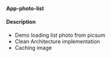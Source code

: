 #### App-photo-list
#### Description
 - Demo loading list photo from picsum
 - Clean Architecture implementation
 - Caching image
